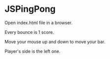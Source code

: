 # JSPingPong

Open index.html file in a browser.

Every bounce is 1 score.

Move your mouse up and down to move your bar. 

Player's side is the left one.
